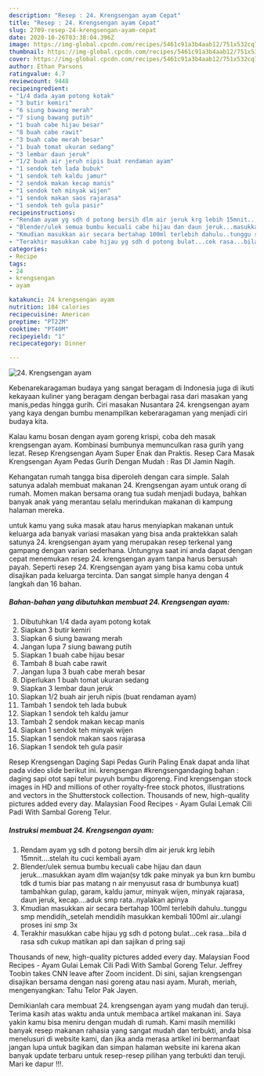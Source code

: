 ```yaml
---
description: "Resep : 24. Krengsengan ayam Cepat"
title: "Resep : 24. Krengsengan ayam Cepat"
slug: 2709-resep-24-krengsengan-ayam-cepat
date: 2020-10-26T03:38:04.396Z
image: https://img-global.cpcdn.com/recipes/5461c91a3b4aab12/751x532cq70/24-krengsengan-ayam-foto-resep-utama.jpg
thumbnail: https://img-global.cpcdn.com/recipes/5461c91a3b4aab12/751x532cq70/24-krengsengan-ayam-foto-resep-utama.jpg
cover: https://img-global.cpcdn.com/recipes/5461c91a3b4aab12/751x532cq70/24-krengsengan-ayam-foto-resep-utama.jpg
author: Ethan Parsons
ratingvalue: 4.7
reviewcount: 9448
recipeingredient:
- "1/4 dada ayam potong kotak"
- "3 butir kemiri"
- "6 siung bawang merah"
- "7 siung bawang putih"
- "1 buah cabe hijau besar"
- "8 buah cabe rawit"
- "3 buah cabe merah besar"
- "1 buah tomat ukuran sedang"
- "3 lembar daun jeruk"
- "1/2 buah air jeruh nipis buat rendaman ayam"
- "1 sendok teh lada bubuk"
- "1 sendok teh kaldu jamur"
- "2 sendok makan kecap manis"
- "1 sendok teh minyak wijen"
- "1 sendok makan saos rajarasa"
- "1 sendok teh gula pasir"
recipeinstructions:
- "Rendam ayam yg sdh d potong bersih dlm air jeruk krg lebih 15mnit....stelah itu cuci kembali ayam"
- "Blender/ulek semua bumbu kecuali cabe hijau dan daun jeruk...masukkan ayam dlm wajan(sy tdk pake minyak ya bun krn bumbu tdk d tumis biar pas matang n air menyusut rasa dr bumbunya kuat) tambahkan gulap, garam, kaldu jamur, minyak wijen, minyak rajarasa, daun jeruk, kecap....aduk smp rata..nyalakan apinya"
- "Kmudian masukkan air secara bertahap 100ml terlebih dahulu..tunggu smp mendidih,,setelah mendidih masukkan kembali 100ml air..ulangi proses ini smp 3x"
- "Terakhir masukkan cabe hijau yg sdh d potong bulat...cek rasa...bila d rasa sdh cukup matikan api dan sajikan d pring saji"
categories:
- Recipe
tags:
- 24
- krengsengan
- ayam

katakunci: 24 krengsengan ayam 
nutrition: 184 calories
recipecuisine: American
preptime: "PT22M"
cooktime: "PT40M"
recipeyield: "1"
recipecategory: Dinner

---
```



![24. Krengsengan ayam](https://img-global.cpcdn.com/recipes/5461c91a3b4aab12/751x532cq70/24-krengsengan-ayam-foto-resep-utama.jpg)

Kebenarekaragaman budaya yang sangat beragam di Indonesia juga di ikuti kekayaan kuliner yang beragam dengan berbagai rasa dari masakan yang manis,pedas hingga gurih. Ciri masakan Nusantara 24. krengsengan ayam yang kaya dengan bumbu menampilkan keberaragaman yang menjadi ciri budaya kita.


Kalau kamu bosan dengan ayam goreng krispi, coba deh masak krengsengan ayam. Kombinasi bumbunya memunculkan rasa gurih yang lezat. Resep Krengsengan Ayam Super Enak dan Praktis. Resep Cara Masak Krengsengan Ayam Pedas Gurih Dengan Mudah : Ras DI Jamin Nagih.

Kehangatan rumah tangga bisa diperoleh dengan cara simple. Salah satunya adalah membuat makanan 24. Krengsengan ayam untuk orang di rumah. Momen makan bersama orang tua sudah menjadi budaya, bahkan banyak anak yang merantau selalu merindukan makanan di kampung halaman mereka.

untuk kamu yang suka masak atau harus menyiapkan makanan untuk keluarga ada banyak variasi masakan yang bisa anda praktekkan salah satunya 24. krengsengan ayam yang merupakan resep terkenal yang gampang dengan varian sederhana. Untungnya saat ini anda dapat dengan cepat menemukan resep 24. krengsengan ayam tanpa harus bersusah payah.
Seperti resep 24. Krengsengan ayam yang bisa kamu coba untuk disajikan pada keluarga tercinta. Dan sangat simple hanya dengan 4 langkah dan 16 bahan.


<!--inarticleads1-->

##### Bahan-bahan yang dibutuhkan membuat 24. Krengsengan ayam:

1. Dibutuhkan 1/4 dada ayam potong kotak
1. Siapkan 3 butir kemiri
1. Siapkan 6 siung bawang merah
1. Jangan lupa 7 siung bawang putih
1. Siapkan 1 buah cabe hijau besar
1. Tambah 8 buah cabe rawit
1. Jangan lupa 3 buah cabe merah besar
1. Diperlukan 1 buah tomat ukuran sedang
1. Siapkan 3 lembar daun jeruk
1. Siapkan 1/2 buah air jeruh nipis (buat rendaman ayam)
1. Tambah 1 sendok teh lada bubuk
1. Siapkan 1 sendok teh kaldu jamur
1. Tambah 2 sendok makan kecap manis
1. Siapkan 1 sendok teh minyak wijen
1. Siapkan 1 sendok makan saos rajarasa
1. Siapkan 1 sendok teh gula pasir


Resep Krengsengan Daging Sapi Pedas Gurih Paling Enak dapat anda lihat pada video slide berikut ini. krengsengan #krengsengandaging bahan : daging sapi otot sapi telur puyuh bumbu digoreng. Find krengsengan stock images in HD and millions of other royalty-free stock photos, illustrations and vectors in the Shutterstock collection. Thousands of new, high-quality pictures added every day. Malaysian Food Recipes - Ayam Gulai Lemak Cili Padi With Sambal Goreng Telur. 

<!--inarticleads2-->

##### Instruksi membuat  24. Krengsengan ayam:

1. Rendam ayam yg sdh d potong bersih dlm air jeruk krg lebih 15mnit....stelah itu cuci kembali ayam
1. Blender/ulek semua bumbu kecuali cabe hijau dan daun jeruk...masukkan ayam dlm wajan(sy tdk pake minyak ya bun krn bumbu tdk d tumis biar pas matang n air menyusut rasa dr bumbunya kuat) tambahkan gulap, garam, kaldu jamur, minyak wijen, minyak rajarasa, daun jeruk, kecap....aduk smp rata..nyalakan apinya
1. Kmudian masukkan air secara bertahap 100ml terlebih dahulu..tunggu smp mendidih,,setelah mendidih masukkan kembali 100ml air..ulangi proses ini smp 3x
1. Terakhir masukkan cabe hijau yg sdh d potong bulat...cek rasa...bila d rasa sdh cukup matikan api dan sajikan d pring saji


Thousands of new, high-quality pictures added every day. Malaysian Food Recipes - Ayam Gulai Lemak Cili Padi With Sambal Goreng Telur. Jeffrey Toobin takes CNN leave after Zoom incident. Di sini, sajian krengsengan disajikan bersama dengan nasi goreng atau nasi ayam. Murah, meriah, mengenyangkan: Tahu Telor Pak Jayen. 

Demikianlah cara membuat 24. krengsengan ayam yang mudah dan teruji. Terima kasih atas waktu anda untuk membaca artikel makanan ini. Saya yakin kamu bisa meniru dengan mudah di rumah. Kami masih memiliki banyak resep makanan rahasia yang sangat mudah dan terbukti, anda bisa menelusuri di website kami, dan jika anda merasa artikel ini bermanfaat jangan lupa untuk bagikan dan simpan halaman website ini karena akan banyak update terbaru untuk resep-resep pilihan yang terbukti dan teruji. Mari ke dapur !!!. 
